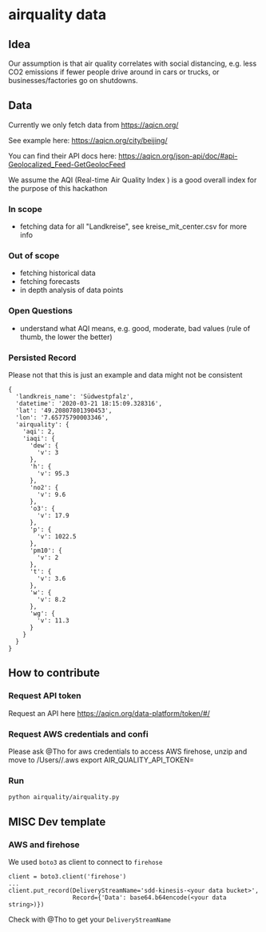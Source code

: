 # airquality data

## Idea
Our assumption is that air quality correlates with social distancing, e.g. less CO2 emissions if fewer people drive around in cars or trucks, or businesses/factories go on shutdowns.

## Data
Currently we only fetch data from https://aqicn.org/

See example here: https://aqicn.org/city/beijing/

You can find their API docs here: https://aqicn.org/json-api/doc/#api-Geolocalized_Feed-GetGeolocFeed

We assume the AQI (Real-time Air Quality Index ) is a good overall index for the purpose of this hackathon

### In scope
- fetching data for all "Landkreise", see kreise_mit_center.csv for more info

### Out of scope
- fetching historical data
- fetching forecasts
- in depth analysis of data points

### Open Questions
- understand what AQI means, e.g. good, moderate, bad values (rule of thumb, the lower the better)

### Persisted Record
Please not that this is just an example and data might not be consistent
```
{
  'landkreis_name': 'Südwestpfalz',
  'datetime': '2020-03-21 18:15:09.328316',
  'lat': '49.20807801390453',
  'lon': '7.65775790003346',
  'airquality': {
    'aqi': 2,
    'iaqi': {
      'dew': {
        'v': 3
      },
      'h': {
        'v': 95.3
      },
      'no2': {
        'v': 9.6
      },
      'o3': {
        'v': 17.9
      },
      'p': {
        'v': 1022.5
      },
      'pm10': {
        'v': 2
      },
      't': {
        'v': 3.6
      },
      'w': {
        'v': 8.2
      },
      'wg': {
        'v': 11.3
      }
    }
  }
}
```

## How to contribute
### Request API token
Request an API here https://aqicn.org/data-platform/token/#/

### Request AWS credentials and confi
Please ask @Tho for aws credentials to access AWS firehose, unzip and move to /Users/<you>/.aws
export AIR_QUALITY_API_TOKEN=<your token>

### Run
```python airquality/airquality.py```

## MISC Dev template
### AWS and firehose
We used ``boto3`` as client to connect to ``firehose``
```
client = boto3.client('firehose')
...
client.put_record(DeliveryStreamName='sdd-kinesis-<your data bucket>',
                  Record={'Data': base64.b64encode(<your data string>)})
```

Check with @Tho to get your ``DeliveryStreamName``